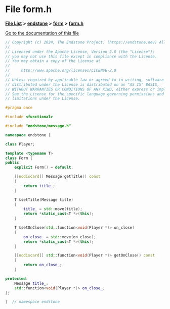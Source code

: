 

# File form.h

[**File List**](files.md) **>** [**endstone**](dir_6cf277b678674f97c7a2b6b3b2447b33.md) **>** [**form**](dir_0fd3b458603af3963ebb9c312a9238ec.md) **>** [**form.h**](form_8h.md)

[Go to the documentation of this file](form_8h.md)


```C++
// Copyright (c) 2024, The Endstone Project. (https://endstone.dev) All Rights Reserved.
//
// Licensed under the Apache License, Version 2.0 (the "License");
// you may not use this file except in compliance with the License.
// You may obtain a copy of the License at
//
//     http://www.apache.org/licenses/LICENSE-2.0
//
// Unless required by applicable law or agreed to in writing, software
// distributed under the License is distributed on an "AS IS" BASIS,
// WITHOUT WARRANTIES OR CONDITIONS OF ANY KIND, either express or implied.
// See the License for the specific language governing permissions and
// limitations under the License.

#pragma once

#include <functional>

#include "endstone/message.h"

namespace endstone {

class Player;

template <typename T>
class Form {
public:
    explicit Form() = default;

    [[nodiscard]] Message getTitle() const
    {
        return title_;
    }

    T &setTitle(Message title)
    {
        title_ = std::move(title);
        return *static_cast<T *>(this);
    }

    T &setOnClose(std::function<void(Player *)> on_close)
    {
        on_close_ = std::move(on_close);
        return *static_cast<T *>(this);
    }

    [[nodiscard]] std::function<void(Player *)> getOnClose() const
    {
        return on_close_;
    }

protected:
    Message title_;
    std::function<void(Player *)> on_close_;
};

}  // namespace endstone
```


